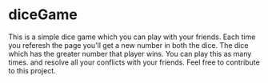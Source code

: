 # diceGame
This is a simple dice game which you can play with your friends. 
Each time you referesh the page you'll get a new number in both the dice.
The dice which has the greater number that player wins. You can play this as many times. and resolve all your conflicts with your friends. 
Feel free to contribute to this project. 

